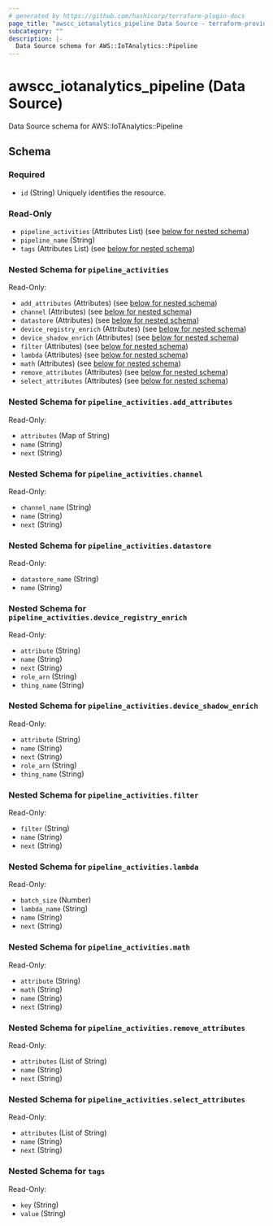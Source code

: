 ```yaml
---
# generated by https://github.com/hashicorp/terraform-plugin-docs
page_title: "awscc_iotanalytics_pipeline Data Source - terraform-provider-awscc"
subcategory: ""
description: |-
  Data Source schema for AWS::IoTAnalytics::Pipeline
---
```


# awscc_iotanalytics_pipeline (Data Source)

Data Source schema for AWS::IoTAnalytics::Pipeline



<!-- schema generated by tfplugindocs -->
## Schema

### Required

- `id` (String) Uniquely identifies the resource.

### Read-Only

- `pipeline_activities` (Attributes List) (see [below for nested schema](#nestedatt--pipeline_activities))
- `pipeline_name` (String)
- `tags` (Attributes List) (see [below for nested schema](#nestedatt--tags))

<a id="nestedatt--pipeline_activities"></a>
### Nested Schema for `pipeline_activities`

Read-Only:

- `add_attributes` (Attributes) (see [below for nested schema](#nestedatt--pipeline_activities--add_attributes))
- `channel` (Attributes) (see [below for nested schema](#nestedatt--pipeline_activities--channel))
- `datastore` (Attributes) (see [below for nested schema](#nestedatt--pipeline_activities--datastore))
- `device_registry_enrich` (Attributes) (see [below for nested schema](#nestedatt--pipeline_activities--device_registry_enrich))
- `device_shadow_enrich` (Attributes) (see [below for nested schema](#nestedatt--pipeline_activities--device_shadow_enrich))
- `filter` (Attributes) (see [below for nested schema](#nestedatt--pipeline_activities--filter))
- `lambda` (Attributes) (see [below for nested schema](#nestedatt--pipeline_activities--lambda))
- `math` (Attributes) (see [below for nested schema](#nestedatt--pipeline_activities--math))
- `remove_attributes` (Attributes) (see [below for nested schema](#nestedatt--pipeline_activities--remove_attributes))
- `select_attributes` (Attributes) (see [below for nested schema](#nestedatt--pipeline_activities--select_attributes))

<a id="nestedatt--pipeline_activities--add_attributes"></a>
### Nested Schema for `pipeline_activities.add_attributes`

Read-Only:

- `attributes` (Map of String)
- `name` (String)
- `next` (String)


<a id="nestedatt--pipeline_activities--channel"></a>
### Nested Schema for `pipeline_activities.channel`

Read-Only:

- `channel_name` (String)
- `name` (String)
- `next` (String)


<a id="nestedatt--pipeline_activities--datastore"></a>
### Nested Schema for `pipeline_activities.datastore`

Read-Only:

- `datastore_name` (String)
- `name` (String)


<a id="nestedatt--pipeline_activities--device_registry_enrich"></a>
### Nested Schema for `pipeline_activities.device_registry_enrich`

Read-Only:

- `attribute` (String)
- `name` (String)
- `next` (String)
- `role_arn` (String)
- `thing_name` (String)


<a id="nestedatt--pipeline_activities--device_shadow_enrich"></a>
### Nested Schema for `pipeline_activities.device_shadow_enrich`

Read-Only:

- `attribute` (String)
- `name` (String)
- `next` (String)
- `role_arn` (String)
- `thing_name` (String)


<a id="nestedatt--pipeline_activities--filter"></a>
### Nested Schema for `pipeline_activities.filter`

Read-Only:

- `filter` (String)
- `name` (String)
- `next` (String)


<a id="nestedatt--pipeline_activities--lambda"></a>
### Nested Schema for `pipeline_activities.lambda`

Read-Only:

- `batch_size` (Number)
- `lambda_name` (String)
- `name` (String)
- `next` (String)


<a id="nestedatt--pipeline_activities--math"></a>
### Nested Schema for `pipeline_activities.math`

Read-Only:

- `attribute` (String)
- `math` (String)
- `name` (String)
- `next` (String)


<a id="nestedatt--pipeline_activities--remove_attributes"></a>
### Nested Schema for `pipeline_activities.remove_attributes`

Read-Only:

- `attributes` (List of String)
- `name` (String)
- `next` (String)


<a id="nestedatt--pipeline_activities--select_attributes"></a>
### Nested Schema for `pipeline_activities.select_attributes`

Read-Only:

- `attributes` (List of String)
- `name` (String)
- `next` (String)



<a id="nestedatt--tags"></a>
### Nested Schema for `tags`

Read-Only:

- `key` (String)
- `value` (String)
